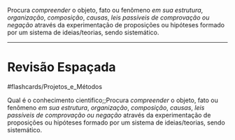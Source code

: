 Procura *compreender* o objeto, fato ou fenômeno *em sua estrutura*, *organização*, *composição*, *causas*, *leis passíveis de comprovação ou negação* através da experimentação de proposições ou hipóteses formado por um sistema de ideias/teorias, sendo sistemático.

---
# Revisão Espaçada
#flashcards/Projetos_e_Métodos 

Qual é o conhecimento cientifico;;Procura *compreender* o objeto, fato ou fenômeno *em sua estrutura*, *organização*, *composição*, *causas*, *leis passíveis de comprovação ou negação* através da experimentação de proposições ou hipóteses formado por um sistema de ideias/teorias, sendo sistemático.